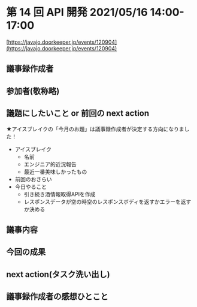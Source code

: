 # 第 14 回 API 開発 2021/05/16 14:00-17:00

[https://javajo.doorkeeper.jp/events/120904](https://javajo.doorkeeper.jp/events/120904)

## 議事録作成者



## 参加者(敬称略)


## 議題にしたいこと or 前回の next action

★アイスブレイクの「今月のお題」は議事録作成者が決定する方向になりました！

- アイスブレイク
  - 名前
  - エンジニア的近況報告
  - 最近一番美味しかったもの
- 前回のおさらい
- 今日やること
  - 引き続き酒情報取得APIを作成
  - レスポンスデータが空の時空のレスポンスボディを返すかエラーを返すか決める
 
 
## 議事内容


## 今回の成果


## next action(タスク洗い出し)


## 議事録作成者の感想ひとこと

